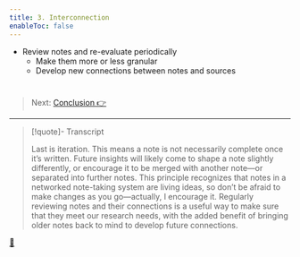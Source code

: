 ```yaml
---
title: 3. Interconnection
enableToc: false
---
```


* Review notes and re-evaluate periodically
  * Make them more or less granular
  * Develop new connections between notes and sources

# 

 > 
 > Next: [Conclusion 👉](Presentation%20Conclusion.md)

---

 > 
 > \[!quote\]- Transcript
 > 
 > Last is iteration. This means a note is not necessarily complete once it’s written. Future insights will likely come to shape a note slightly differently, or encourage it to be merged with another note—or separated into further notes. This principle recognizes that notes in a networked note-taking system are living ideas, so don’t be afraid to make changes as you go—actually, I encourage it. Regularly reviewing notes and their connections is a useful way to make sure that they meet our research needs, with the added benefit of bringing older notes back to mind to develop future connections.

[📖](Principle%20of%20iteration.md)
